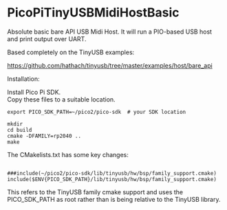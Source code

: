 # PicoPiTinyUSBMidiHostBasic

Absolute basic bare API USB Midi Host.
It will run a PIO-based USB host and print output over UART.

Based completely on the TinyUSB examples:

https://github.com/hathach/tinyusb/tree/master/examples/host/bare_api

Installation:

Install Pico Pi SDK.  
Copy these files to a suitable location.  

```
export PICO_SDK_PATH=~/pico2/pico-sdk  # your SDK location

mkdir
cd build
cmake -DFAMILY=rp2040 ..
make

```

The CMakelists.txt has some key changes:

```

###include(~/pico2/pico-sdk/lib/tinyusb/hw/bsp/family_support.cmake)
include($ENV{PICO_SDK_PATH}/lib/tinyusb/hw/bsp/family_support.cmake)

```

This refers to the TinyUSB family cmake support and uses the PICO_SDK_PATH as root rather than is being relative to the TinyUSB library.  
